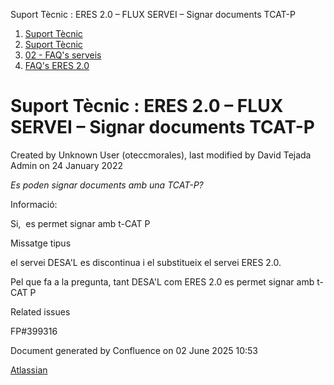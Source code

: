 Suport Tècnic : ERES 2.0 – FLUX SERVEI – Signar documents TCAT-P  

1.  [Suport Tècnic](index.html)
2.  [Suport Tècnic](13893782.html)
3.  [02 - FAQ's serveis](26313393.html)
4.  [FAQ's ERES 2.0](41522405.html)

Suport Tècnic : ERES 2.0 – FLUX SERVEI – Signar documents TCAT-P
================================================================

Created by Unknown User (oteccmorales), last modified by David Tejada Admin on 24 January 2022

_Es poden signar documents amb una TCAT-P?_

Informació:

Si,  es permet signar amb t-CAT P

  

Missatge tipus

el servei DESA'L es discontinua i el substitueix el servei ERES 2.0.

Pel que fa a la pregunta, tant DESA'L com ERES 2.0 es permet signar amb t-CAT P

Related issues

FP#399316 

Document generated by Confluence on 02 June 2025 10:53

[Atlassian](http://www.atlassian.com/)